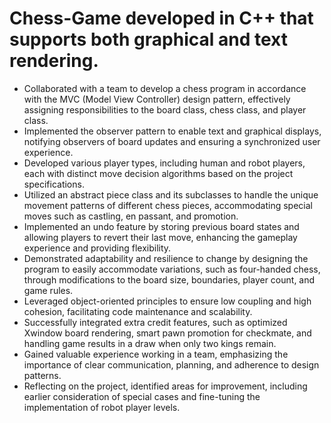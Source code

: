 # Chess-Game developed in C++ that supports both graphical and text rendering.
- Collaborated with a team to develop a chess program in accordance with the MVC (Model View Controller) design pattern, effectively assigning responsibilities to the board class, chess class, and player class.
- Implemented the observer pattern to enable text and graphical displays, notifying observers of board updates and ensuring a synchronized user experience.
- Developed various player types, including human and robot players, each with distinct move decision algorithms based on the project specifications.
- Utilized an abstract piece class and its subclasses to handle the unique movement patterns of different chess pieces, accommodating special moves such as castling, en passant, and promotion.
- Implemented an undo feature by storing previous board states and allowing players to revert their last move, enhancing the gameplay experience and providing flexibility.
- Demonstrated adaptability and resilience to change by designing the program to easily accommodate variations, such as four-handed chess, through modifications to the board size, boundaries, player count, and game rules.
- Leveraged object-oriented principles to ensure low coupling and high cohesion, facilitating code maintenance and scalability.
- Successfully integrated extra credit features, such as optimized Xwindow board rendering, smart pawn promotion for checkmate, and handling game results in a draw when only two kings remain.
- Gained valuable experience working in a team, emphasizing the importance of clear communication, planning, and adherence to design patterns.
- Reflecting on the project, identified areas for improvement, including earlier consideration of special cases and fine-tuning the implementation of robot player levels.
